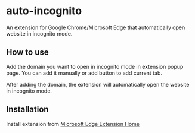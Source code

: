# auto-incognito

An extension for Google Chrome/Microsoft Edge that automatically open website in incognito mode.

## How to use

Add the domain you want to open in incognito mode in extension popup page.
You can add it manually or add button to add current tab.

After adding the domain, the extension will automatically open the website in incognito mode.

## Installation

Install extension from [Microsoft Edge Extension Home](https://microsoftedge.microsoft.com/addons/detail/jifongmjndlfaakddlefojdgnijchfio)
